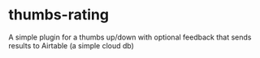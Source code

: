 # thumbs-rating
A simple plugin for a thumbs up/down with optional feedback that sends results to Airtable (a simple cloud db)
